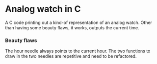 # Analog watch in C

A C code printing out a kind-of representation of an analog watch.
Other than having some beauty flaws, it works, outputs the current time.

### Beauty flaws
The hour needle always points to the current hour.
The two functions to draw in the two needles are repetitive and need to be refactored.

